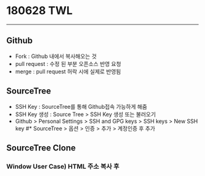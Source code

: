 # 180628 TWL
--------------------------------------------------------
## Github
* Fork : Github 내에서 복사해오는 것
* pull request : 수정 된 부분 오픈소스 반영 요청
* merge : pull request 허락 시에 실제로 반영됨

## SourceTree
* SSH Key : SourceTree를 통해 Github접속 가능하게 해줌
* SSH Key 생성 : Source Tree > SSH Key 생성 또는 불러오기
* Github > Personal Settings > SSH and GPG keys > SSH keys > New SSH key
#* SourceTree > 옵션 > 인증 > 추가 > 계정인증 후 추가

## SourceTree Clone
### Window User Case) HTML 주소 복사 후 
